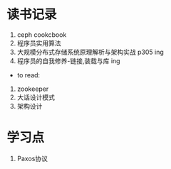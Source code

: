 
# 读书记录

1.  ceph  cookcbook  
1.  程序员实用算法  
1.  大规模分布式存储系统原理解析与架构实战  p305 ing
1.  程序员的自我修养-链接,装载与库 ing




- to read:
1. zookeeper
1. 大话设计模式
1. 架构设计


# 学习点

1. Paxos协议
